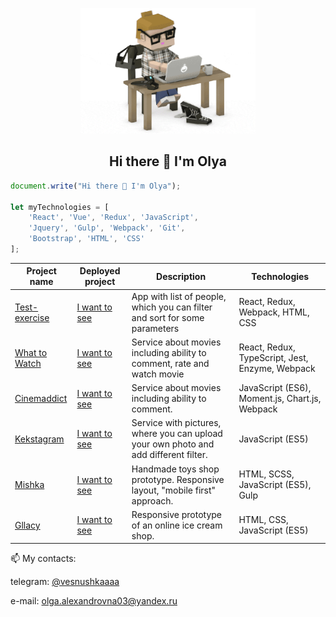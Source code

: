 <p align="center">
    <img src="https://github.com/olyamosunova/olyamosunova/blob/main/coder.gif" width="280px">
</p>

<h2 align="center">Hi there 👋 I'm Olya</h2>

```js
document.write("Hi there 👋 I'm Olya");

let myTechnologies = [
    'React', 'Vue', 'Redux', 'JavaScript',
    'Jquery', 'Gulp', 'Webpack', 'Git',
    'Bootstrap', 'HTML', 'CSS'
];
```

| Project name        | Deployed project        | Description          | Technologies  |
| ------------- | ------------- | ------------- | ----- |
| [Test-exercise](https://github.com/olyamosunova/chulakov-test) | [I want to see](https://olyamosunova.github.io/chulakov-test/) | App with list of people, which you can filter and sort for some parameters | React, Redux, Webpack, HTML, CSS |
| [What to Watch](https://github.com/olyamosunova/1162533-what-to-watch-4) | [I want to see](https://what-to-watch-4-9d1drb6wr-vesnushka.vercel.app/) | Service about movies including ability to comment, rate and watch movie | React, Redux, TypeScript, Jest, Enzyme, Webpack |
| [Cinemaddict](https://github.com/olyamosunova/1162533-cinemaddict-11) | [I want to see](https://olyamosunova.github.io/1162533-cinemaddict-11/) | Service about movies including ability to comment. | JavaScript (ES6), Moment.js, Chart.js, Webpack |
| [Kekstagram](https://github.com/olyamosunova/1162533-kekstagram-19) | [I want to see](https://olyamosunova.github.io/1162533-kekstagram-19/) | Service with pictures, where you can upload your own photo and add different filter. | JavaScript (ES5) |
| [Mishka](https://github.com/olyamosunova/mishka-htmlacademy) | [I want to see](https://olyamosunova.github.io/mishka-htmlacademy/) | Handmade toys shop prototype. Responsive layout, "mobile first" approach. | HTML, SCSS, JavaScript (ES5), Gulp |
| [Gllacy](https://github.com/olyamosunova/htmlacademy_gllacy) | [I want to see](https://olyamosunova.github.io/htmlacademy_gllacy/) | Responsive prototype of an online ice cream shop. | HTML, CSS, JavaScript (ES5) |


📫 My contacts:
<p>
    telegram: <a href="https://t.me/vesnushkaaaa">@vesnushkaaaa</a>
</p>
<p>
    e-mail: <a href="olga.alexandrovna03@yandex.ru">olga.alexandrovna03@yandex.ru</a>
</p>
